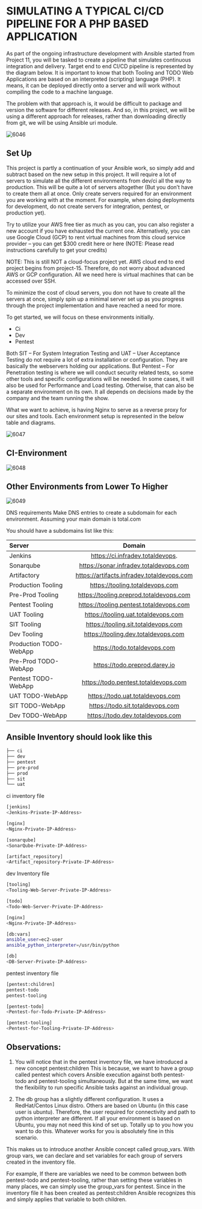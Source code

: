 # SIMULATING A TYPICAL CI/CD PIPELINE FOR A PHP BASED APPLICATION

As part of the ongoing infrastructure development with Ansible started from Project 11, you will be tasked to create a pipeline that
simulates continuous integration and delivery. Target end to end CI/CD pipeline is represented by the diagram below. It is important
to know that both Tooling and TODO Web Applications are based on an interpreted (scripting) language (PHP). It means, it can be
deployed directly onto a server and will work without compiling the code to a machine language.

The problem with that approach is, it would be difficult to package and version the software for different releases. And so, in
this project, we will be using a different approach for releases, rather than downloading directly from git, we will be using
Ansible uri module.

![6046](https://user-images.githubusercontent.com/85270361/210164890-b8238849-5dc0-410f-86d6-6b0741003353.PNG)

## Set Up

This project is partly a continuation of your Ansible work, so simply add and subtract based on the new setup in this project.
It will require a lot of servers to simulate all the different environments from dev/ci all the way to production. This will be quite
a lot of servers altogether (But you don’t have to create them all at once. Only create servers required for an environment you are
working with at the moment. For example, when doing deployments for development, do not create servers for integration, pentest, or
production yet).

Try to utilize your AWS free tier as much as you can, you can also register a new account if you have exhausted the current one.
Alternatively, you can use Google Cloud (GCP) to rent virtual machines from this cloud service provider – you can get $300 credit
here or here (NOTE: Please read instructions carefully to get your credits)

NOTE: This is still NOT a cloud-focus project yet. AWS cloud end to end project begins from project-15. Therefore, do not worry about
advanced AWS or GCP configuration. All we need here is virtual machines that can be accessed over SSH.

To minimize the cost of cloud servers, you don not have to create all the servers at once, simply spin up a minimal server set up as
you progress through the project implementation and have reached a need for more.

To get started, we will focus on these environments initially.

- Ci
- Dev
- Pentest

Both SIT – For System Integration Testing and UAT – User Acceptance Testing do not require a lot of extra installation or
configuration. They are basically the webservers holding our applications. But Pentest – For Penetration testing is where we
will conduct security related tests, so some other tools and specific configurations will be needed.
In some cases, it will also be used for Performance and Load testing. Otherwise, that can also be a separate environment on its own.
It all depends on decisions made by the company and the team running the show.

What we want to achieve, is having Nginx to serve as a reverse proxy for our sites and tools. Each environment setup is
represented in the below table and diagrams.

![6047](https://user-images.githubusercontent.com/85270361/210165135-129c47cf-f201-4a42-ad02-8afb4590955f.PNG)

## CI-Environment

![6048](https://user-images.githubusercontent.com/85270361/210165242-115b6e0e-f960-4357-940b-d4c03097962f.PNG)

## Other Environments from Lower To Higher

![6049](https://user-images.githubusercontent.com/85270361/210165287-131f9463-e7fa-4ce9-b260-9f47d13421c4.PNG)

DNS requirements
Make DNS entries to create a subdomain for each environment. Assuming your main domain is total.com

You should have a subdomains list like this:

| Server                 |                   Domain                   |
| :--------------------- | :----------------------------------------: |
| Jenkins                |      https://ci.infradev.totaldevops.      |
| Sonarqube              |   https://sonar.infradev.totaldevops.com   |
| Artifactory            | https://artifacts.infradev.totaldevops.com |
| Production Tooling     |      https://tooling.totaldevops.com       |
| Pre-Prod Tooling       |  https://tooling.preprod.totaldevops.com   |
| Pentest Tooling        |  https://tooling.pentest.totaldevops.com   |
| UAT Tooling            |    https://tooling.uat.totaldevops.com     |
| SIT Tooling            |    https://tooling.sit.totaldevops.com     |
| Dev Tooling            |    https://tooling.dev.totaldevops.com     |
| Production TODO-WebApp |        https://todo.totaldevops.com        |
| Pre-Prod TODO-WebApp   |       https://todo.preprod.darey.io        |
| Pentest TODO-WebApp    |    https://todo.pentest.totaldevops.com    |
| UAT TODO-WebApp        |      https://todo.uat.totaldevops.com      |
| SIT TODO-WebApp        |      https://todo.sit.totaldevops.com      |
| Dev TODO-WebApp        |      https://todo.dev.totaldevops.com      |

## Ansible Inventory should look like this

```bash
├── ci
├── dev
├── pentest
├── pre-prod
├── prod
├── sit
└── uat
```

ci inventory file

```bash
[jenkins]
<Jenkins-Private-IP-Address>

[nginx]
<Nginx-Private-IP-Address>

[sonarqube]
<SonarQube-Private-IP-Address>

[artifact_repository]
<Artifact_repository-Private-IP-Address>
```

dev Inventory file

```bash
[tooling]
<Tooling-Web-Server-Private-IP-Address>

[todo]
<Todo-Web-Server-Private-IP-Address>

[nginx]
<Nginx-Private-IP-Address>

[db:vars]
ansible_user=ec2-user
ansible_python_interpreter=/usr/bin/python

[db]
<DB-Server-Private-IP-Address>
```

pentest inventory file

```bash
[pentest:children]
pentest-todo
pentest-tooling

[pentest-todo]
<Pentest-for-Todo-Private-IP-Address>

[pentest-tooling]
<Pentest-for-Tooling-Private-IP-Address>
```

## Observations:

1. You will notice that in the pentest inventory file, we have introduced a new concept pentest:children This is because, we want to have
   a group called pentest which covers Ansible execution against both pentest-todo and pentest-tooling simultaneously. But at the same
   time, we want the flexibility to run specific Ansible tasks against an individual group.

2. The db group has a slightly different configuration. It uses a RedHat/Centos Linux distro. Others are based on Ubuntu (in this case
   user is ubuntu). Therefore, the user required for connectivity and path to python interpreter are different. If all your environment
   is based on Ubuntu, you may not need this kind of set up. Totally up to you how you want to do this. Whatever works for you is
   absolutely fine in this scenario.

This makes us to introduce another Ansible concept called group_vars. With group vars, we can declare and set variables for each
group of servers created in the inventory file.

For example, If there are variables we need to be common between both pentest-todo and pentest-tooling, rather than setting these
variables in many places, we can simply use the group_vars for pentest. Since in the inventory file it has been created as
pentest:children Ansible recognizes this and simply applies that variable to both children.
